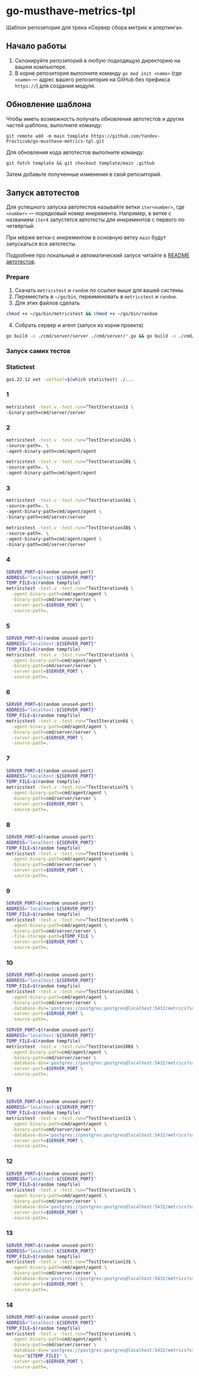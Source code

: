 # go-musthave-metrics-tpl

Шаблон репозитория для трека «Сервер сбора метрик и алертинга».

## Начало работы

1. Склонируйте репозиторий в любую подходящую директорию на вашем компьютере.
2. В корне репозитория выполните команду `go mod init <name>` (где `<name>` — адрес вашего репозитория на GitHub без префикса `https://`) для создания модуля.

## Обновление шаблона

Чтобы иметь возможность получать обновления автотестов и других частей шаблона, выполните команду:

```
git remote add -m main template https://github.com/Yandex-Practicum/go-musthave-metrics-tpl.git
```

Для обновления кода автотестов выполните команду:

```
git fetch template && git checkout template/main .github
```

Затем добавьте полученные изменения в свой репозиторий.

## Запуск автотестов

Для успешного запуска автотестов называйте ветки `iter<number>`, где `<number>` — порядковый номер инкремента. Например, в ветке с названием `iter4` запустятся автотесты для инкрементов с первого по четвёртый.

При мёрже ветки с инкрементом в основную ветку `main` будут запускаться все автотесты.

Подробнее про локальный и автоматический запуск читайте в [README автотестов](https://github.com/Yandex-Practicum/go-autotests).

### Prepare

1. Скачать `metricstest` и `random` по ссылке выше для вашей системы.
2. Переместить в `~/go/bin`, переименовать в `metricstest` и `random`.
3. Для этих файлов сделать
```sh
chmod +x ~/go/bin/metricstest && chmod +x ~/go/bin/random
```
4. Собрать сервер и агент (запуск из корня проекта)
```sh
go build -o ./cmd/server/server ./cmd/server/*.go && go build -o ./cmd/agent/agent ./cmd/agent/*.go
```

### Запуск самих тестов

### Statictest
```sh
go1.22.12 vet -vettool=$(which statictest) ./...
```
### 1
```sh
metricstest -test.v -test.run=^TestIteration1$ \
-binary-path=cmd/server/server
```

### 2
```sh
metricstest -test.v -test.run=^TestIteration2A$ \
-source-path=. \
-agent-binary-path=cmd/agent/agent
```
```sh
metricstest -test.v -test.run=^TestIteration2B$ \
-source-path=. \
-agent-binary-path=cmd/agent/agent
```

### 3
```sh
metricstest -test.v -test.run=^TestIteration3A$ \
-source-path=. \
-agent-binary-path=cmd/agent/agent \
-binary-path=cmd/server/server
```
```sh
metricstest -test.v -test.run=^TestIteration3B$ \
-source-path=. \
-agent-binary-path=cmd/agent/agent \
-binary-path=cmd/server/server
```

### 4
```sh
SERVER_PORT=$(random unused-port)
ADDRESS="localhost:${SERVER_PORT}"
TEMP_FILE=$(random tempfile)
metricstest -test.v -test.run=^TestIteration4$ \
  -agent-binary-path=cmd/agent/agent \
  -binary-path=cmd/server/server \
  -server-port=$SERVER_PORT \
  -source-path=.
```

### 5
```sh
SERVER_PORT=$(random unused-port)
ADDRESS="localhost:${SERVER_PORT}"
TEMP_FILE=$(random tempfile)
metricstest -test.v -test.run=^TestIteration5$ \
  -agent-binary-path=cmd/agent/agent \
  -binary-path=cmd/server/server \
  -server-port=$SERVER_PORT \
  -source-path=.
```

### 6
```sh
SERVER_PORT=$(random unused-port)
ADDRESS="localhost:${SERVER_PORT}"
TEMP_FILE=$(random tempfile)
metricstest -test.v -test.run=^TestIteration6$ \
  -agent-binary-path=cmd/agent/agent \
  -binary-path=cmd/server/server \
  -server-port=$SERVER_PORT \
  -source-path=.
```

### 7
```sh
SERVER_PORT=$(random unused-port)
ADDRESS="localhost:${SERVER_PORT}"
TEMP_FILE=$(random tempfile)
metricstest -test.v -test.run=^TestIteration7$ \
  -agent-binary-path=cmd/agent/agent \
  -binary-path=cmd/server/server \
  -server-port=$SERVER_PORT \
  -source-path=.
```

### 8
```sh
SERVER_PORT=$(random unused-port)
ADDRESS="localhost:${SERVER_PORT}"
TEMP_FILE=$(random tempfile)
metricstest -test.v -test.run=^TestIteration8$ \
  -agent-binary-path=cmd/agent/agent \
  -binary-path=cmd/server/server \
  -server-port=$SERVER_PORT \
  -source-path=.
```

### 9
```sh
SERVER_PORT=$(random unused-port)
ADDRESS="localhost:${SERVER_PORT}"
TEMP_FILE=$(random tempfile)
metricstest -test.v -test.run=^TestIteration9$ \
  -agent-binary-path=cmd/agent/agent \
  -binary-path=cmd/server/server \
  -file-storage-path=$TEMP_FILE \
  -server-port=$SERVER_PORT \
  -source-path=.
```

### 10
```sh
SERVER_PORT=$(random unused-port)
ADDRESS="localhost:${SERVER_PORT}"
TEMP_FILE=$(random tempfile)
metricstest -test.v -test.run=^TestIteration10A$ \
  -agent-binary-path=cmd/agent/agent \
  -binary-path=cmd/server/server \
  -database-dsn='postgres://postgres:postgres@localhost:5432/metrics?sslmode=disable' \
  -server-port=$SERVER_PORT \
  -source-path=.
```
```sh
SERVER_PORT=$(random unused-port)
ADDRESS="localhost:${SERVER_PORT}"
TEMP_FILE=$(random tempfile)
metricstest -test.v -test.run=^TestIteration10B$ \
  -agent-binary-path=cmd/agent/agent \
  -binary-path=cmd/server/server \
  -database-dsn='postgres://postgres:postgres@localhost:5432/metrics?sslmode=disable' \
  -server-port=$SERVER_PORT \
  -source-path=.
```

### 11
```sh
SERVER_PORT=$(random unused-port)
ADDRESS="localhost:${SERVER_PORT}"
TEMP_FILE=$(random tempfile)
metricstest -test.v -test.run=^TestIteration11$ \
  -agent-binary-path=cmd/agent/agent \
  -binary-path=cmd/server/server \
  -database-dsn='postgres://postgres:postgres@localhost:5432/metrics?sslmode=disable' \
  -server-port=$SERVER_PORT \
  -source-path=.
```

### 12
```sh
SERVER_PORT=$(random unused-port)
ADDRESS="localhost:${SERVER_PORT}"
TEMP_FILE=$(random tempfile)
metricstest -test.v -test.run=^TestIteration12$ \
  -agent-binary-path=cmd/agent/agent \
  -binary-path=cmd/server/server \
  -database-dsn='postgres://postgres:postgres@localhost:5432/metrics?sslmode=disable' \
  -server-port=$SERVER_PORT \
  -source-path=.
```
### 13
```sh
SERVER_PORT=$(random unused-port)
ADDRESS="localhost:${SERVER_PORT}"
TEMP_FILE=$(random tempfile)
metricstest -test.v -test.run=^TestIteration13$ \
  -agent-binary-path=cmd/agent/agent \
  -binary-path=cmd/server/server \
  -database-dsn='postgres://postgres:postgres@localhost:5432/metrics?sslmode=disable' \
  -server-port=$SERVER_PORT \
  -source-path=.
```
### 14
```sh
SERVER_PORT=$(random unused-port)
ADDRESS="localhost:${SERVER_PORT}"
TEMP_FILE=$(random tempfile)
metricstest -test.v -test.run=^TestIteration14$ \
  -agent-binary-path=cmd/agent/agent \
  -binary-path=cmd/server/server \
  -database-dsn='postgres://postgres:postgres@localhost:5432/metrics?sslmode=disable' \
  -key="${TEMP_FILE}" \
  -server-port=$SERVER_PORT \
  -source-path=.
```
